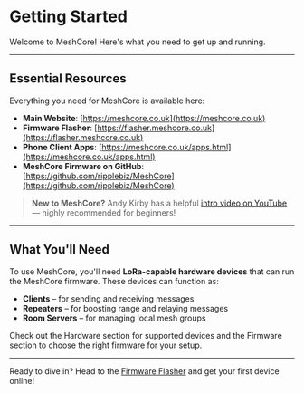 # Getting Started

Welcome to MeshCore! Here's what you need to get up and running.

---

## Essential Resources

Everything you need for MeshCore is available here:

- **Main Website**: [https://meshcore.co.uk](https://meshcore.co.uk)
- **Firmware Flasher**: [https://flasher.meshcore.co.uk](https://flasher.meshcore.co.uk)
- **Phone Client Apps**: [https://meshcore.co.uk/apps.html](https://meshcore.co.uk/apps.html)
- **MeshCore Firmware on GitHub**: [https://github.com/ripplebiz/MeshCore](https://github.com/ripplebiz/MeshCore)

> **New to MeshCore?** Andy Kirby has a helpful [intro video on YouTube](https://www.youtube.com/watch?v=t1qne8uJBAc) — highly recommended for beginners!

---

## What You'll Need

To use MeshCore, you'll need **LoRa-capable hardware devices** that can run the MeshCore firmware. These devices can function as:

- **Clients** – for sending and receiving messages
- **Repeaters** – for boosting range and relaying messages
- **Room Servers** – for managing local mesh groups

Check out the Hardware section for supported devices and the Firmware section to choose the right firmware for your setup.

---

Ready to dive in? Head to the [Firmware Flasher](https://flasher.meshcore.co.uk) and get your first device online!
